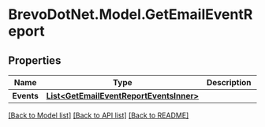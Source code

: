 # BrevoDotNet.Model.GetEmailEventReport

## Properties

Name | Type | Description | Notes
------------ | ------------- | ------------- | -------------
**Events** | [**List&lt;GetEmailEventReportEventsInner&gt;**](GetEmailEventReportEventsInner.md) |  | [optional] 

[[Back to Model list]](../../README.md#documentation-for-models) [[Back to API list]](../../README.md#documentation-for-api-endpoints) [[Back to README]](../../README.md)

